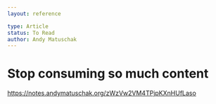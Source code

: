 ```yaml
---
layout: reference

type: Article
status: To Read
author: Andy Matuschak
---
```

# Stop consuming so much content


https://notes.andymatuschak.org/zWzVw2VM4TPjpKXnHUfLaso